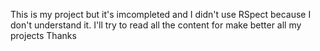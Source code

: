 This is my project but it's imcompleted and I didn't use RSpect because I don't understand it. I'll try to read all the content for make better all my projects
Thanks
